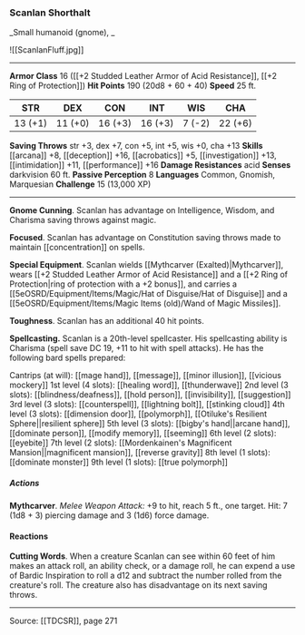 ### Scanlan Shorthalt
_Small humanoid (gnome), _

![[ScanlanFluff.jpg]]




---

**Armor Class** 16 ([[+2 Studded Leather Armor of Acid Resistance]], [[+2 Ring of Protection]])
**Hit Points** 190 (20d8 + 60 + 40)
**Speed** 25 ft.

| STR     | DEX     | CON     | INT     | WIS     | CHA     |
|---------|---------|---------|---------|---------|---------|
| 13 (+1) | 11 (+0) | 16 (+3) | 16 (+3) | 7 (-2) | 22 (+6) |

**Saving Throws** str +3, dex +7, con +5, int +5, wis +0, cha +13
**Skills** [[arcana]] +8, [[deception]] +16, [[acrobatics]] +5, [[investigation]] +13, [[intimidation]] +11, [[performance]] +16
**Damage Resistances** acid
**Senses** darkvision 60 ft.
**Passive Perception** 8
**Languages** Common, Gnomish, Marquesian
**Challenge** 15 (13,000 XP)

---

**Gnome Cunning**. Scanlan has advantage on Intelligence, Wisdom, and Charisma saving throws against magic.

**Focused**. Scanlan has advantage on Constitution saving throws made to maintain [[concentration]] on spells.

**Special Equipment**. Scanlan wields [[Mythcarver (Exalted)|Mythcarver]], wears [[+2 Studded Leather Armor of Acid Resistance]] and a [[+2 Ring of Protection|ring of protection with a +2 bonus]], and carries a [[5eOSRD/Equipment/Items/Magic/Hat of Disguise/Hat of Disguise]] and a [[5eOSRD/Equipment/Items/Magic Items (old)/Wand of Magic Missiles]].

**Toughness**. Scanlan has an additional 40 hit points.

**Spellcasting.** Scanlan is a 20th-level spellcaster. His spellcasting ability is Charisma (spell save DC 19, +11 to hit with spell attacks). He has the following bard spells prepared:

Cantrips (at will): [[mage hand]], [[message]], [[minor illusion]], [[vicious mockery]]
1st level (4 slots): [[healing word]], [[thunderwave]]
2nd level (3 slots): [[blindness/deafness]], [[hold person]], [[invisibility]], [[suggestion]]
3rd level (3 slots): [[counterspell]], [[lightning bolt]], [[stinking cloud]]
4th level (3 slots): [[dimension door]], [[polymorph]], [[Otiluke's Resilient Sphere||resilient sphere]]
5th level (3 slots): [[bigby's hand||arcane hand]], [[dominate person]], [[modify memory]], [[seeming]]
6th level (2 slots): [[eyebite]]
7th level (2 slots): [[Mordenkainen's Magnificent Mansion||magnificent mansion]], [[reverse gravity]]
8th level (1 slots): [[dominate monster]]
9th level (1 slots): [[true polymorph]]

##### Actions
**Mythcarver**. _Melee Weapon Attack:_ +9 to hit, reach 5 ft., one target. Hit: 7 (1d8 + 3) piercing damage and 3 (1d6) force damage.

#### Reactions
**Cutting Words**. When a creature Scanlan can see within 60 feet of him makes an attack roll, an ability check, or a damage roll, he can expend a use of Bardic Inspiration to roll a d12 and subtract the number rolled from the creature's roll. The creature also has disadvantage on its next saving throws.


---

Source: [[TDCSR]], page 271